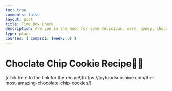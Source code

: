 ```yaml
---
toc: true
comments: false
layout: post
title: Time Box Check
description: Are you in the mood for some delicious, warm, gooey, chocolate chip cookies? Well, follow this recipe!
type: plans
courses: { compsci: {week: 0} }
--- 
```



# Choclate Chip Cookie Recipe🥣🍪
<span style= "font 18px;">
[click here to the link for the recipe!](https://joyfoodsunshine.com/the-most-amazing-chocolate-chip-cookies/) 